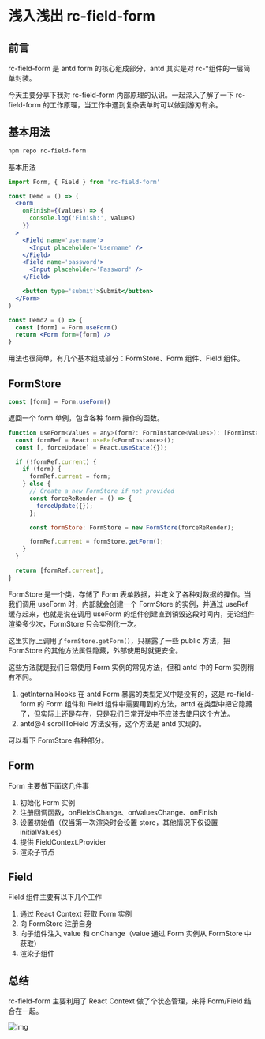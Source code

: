 # 浅入浅出 rc-field-form

## 前言

rc-field-form 是 antd form 的核心组成部分，antd 其实是对 rc-\*组件的一层简单封装。

今天主要分享下我对 rc-field-form 内部原理的认识。一起深入了解了一下 rc-field-form 的工作原理，当工作中遇到复杂表单时可以做到游刃有余。

## 基本用法

```bash
npm repo rc-field-form
```

基本用法

```jsx
import Form, { Field } from 'rc-field-form'

const Demo = () => (
  <Form
    onFinish={(values) => {
      console.log('Finish:', values)
    }}
  >
    <Field name='username'>
      <Input placeholder='Username' />
    </Field>
    <Field name='password'>
      <Input placeholder='Password' />
    </Field>

    <button type='submit'>Submit</button>
  </Form>
)

const Demo2 = () => {
  const [form] = Form.useForm()
  return <Form form={form} />
}
```

用法也很简单，有几个基本组成部分：FormStore、Form 组件、Field 组件。

## FormStore

```js
const [form] = Form.useForm()
```

返回一个 form 单例，包含各种 form 操作的函数。

```js
function useForm<Values = any>(form?: FormInstance<Values>): [FormInstance<Values>] {
  const formRef = React.useRef<FormInstance>();
  const [, forceUpdate] = React.useState({});

  if (!formRef.current) {
    if (form) {
      formRef.current = form;
    } else {
      // Create a new FormStore if not provided
      const forceReRender = () => {
        forceUpdate({});
      };

      const formStore: FormStore = new FormStore(forceReRender);

      formRef.current = formStore.getForm();
    }
  }

  return [formRef.current];
}
```

FormStore 是一个类，存储了 Form 表单数据，并定义了各种对数据的操作。当我们调用 useForm 时，内部就会创建一个 FormStore 的实例，并通过 useRef 缓存起来，也就是说在调用 useForm 的组件创建直到销毁这段时间内，无论组件渲染多少次，FormStore 只会实例化一次。

这里实际上调用了`formStore.getForm()`，只暴露了一些 public 方法，把 FormStore 的其他方法属性隐藏，外部使用时就更安全。

这些方法就是我们日常使用 Form 实例的常见方法，但和 antd 中的 Form 实例稍有不同。

1. getInternalHooks 在 antd Form 暴露的类型定义中是没有的，这是 rc-field-form 的 Form 组件和 Field 组件中需要用到的方法，antd 在类型中把它隐藏了，但实际上还是存在，只是我们日常开发中不应该去使用这个方法。
2. antd@4 scrollToField 方法没有，这个方法是 antd 实现的。

可以看下 FormStore 各种部分。

## Form

Form 主要做下面这几件事

1. 初始化 Form 实例
2. 注册回调函数，onFieldsChange、onValuesChange、onFinish
3. 设置初始值（仅当第一次渲染时会设置 store，其他情况下仅设置 initialValues）
4. 提供 FieldContext.Provider
5. 渲染子节点

## Field

Field 组件主要有以下几个工作

1. 通过 React Context 获取 Form 实例
2. 向 FormStore 注册自身
3. 向子组件注入 value 和 onChange（value 通过 Form 实例从 FormStore 中获取）
4. 渲染子组件

## 总结

rc-field-form 主要利用了 React Context 做了个状态管理，来将 Form/Field 结合在一起。

![img](https://p6-juejin.byteimg.com/tos-cn-i-k3u1fbpfcp/e08e5248834d4a2285ed67579971c52d~tplv-k3u1fbpfcp-watermark.image)
